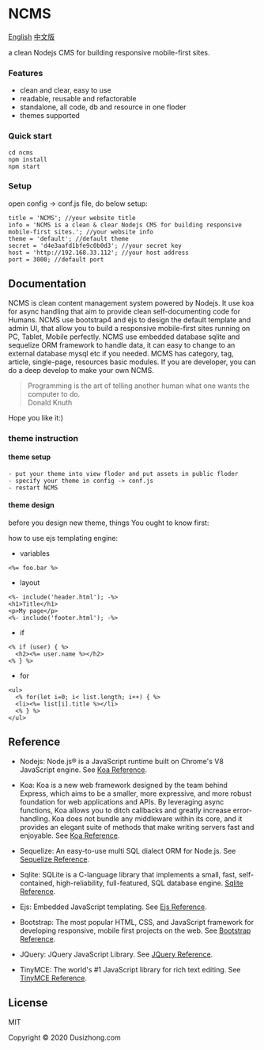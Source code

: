 # NCMS
[English](https://github.com/dusizhong/ncms#readme)  [中文版](https://github.com/dusizhong/ncms/blob/chinese/README-zh_CN.md)

a clean Nodejs CMS for building responsive mobile-first sites.

### Features
- clean and clear, easy to use
- readable, reusable and refactorable
- standalone, all code, db and resource in one floder
- themes supported

### Quick start
```
cd ncms
npm install
npm start
```

### Setup
open config -> conf.js file, do below setup:
```
title = 'NCMS'; //your website title
info = 'NCMS is a clean & clear Nodejs CMS for building responsive mobile-first sites.'; //your website info
theme = 'default'; //default theme
secret = 'd4e3aafd1bfe9c0b0d3'; //your secret key
host = 'http://192.168.33.112'; //your host address
port = 3000; //default port
```

## Documentation
NCMS is clean content management system powered by Nodejs. It use koa for async handling that aim to provide clean self-documenting code for Humans.
NCMS use bootstrap4 and ejs to design the default template and admin UI, that allow you to build a responsive mobile-first sites running on PC, Tablet, Mobile perfectly.
NCMS use embedded database sqlite and sequelize ORM framework to handle data, it can easy to change to an external database mysql etc if you needed.
MCMS has category, tag, article, single-page, resources basic modules. If you are developer, you can do a deep develop to make your own NCMS.

> Programming is the art of telling another human what one wants the computer to do.</br>
> Donald Knuth

Hope you like it:)


### theme instruction
#### theme setup
```
- put your theme into view floder and put assets in public floder
- specify your theme in config -> conf.js
- restart NCMS
```
#### theme design
before you design new theme, things You ought to know first: 

how to use ejs templating engine:

- variables
```
<%= foo.bar %>
```
- layout
```
<%- include('header.html'); -%>
<h1>Title</h1>
<p>My page</p>
<%- include('footer.html'); -%>
```
- if
```
<% if (user) { %>
  <h2><%= user.name %></h2>
<% } %>
```
- for
```
<ul>
  <% for(let i=0; i< list.length; i++) { %>
  <li><%= list[i].title %></li>
  <% } %>
</ul>
```

## Reference
- Nodejs:
Node.js® is a JavaScript runtime built on Chrome's V8 JavaScript engine.
See [Koa Reference](https://nodejs.org/en/).

- Koa:
Koa is a new web framework designed by the team behind Express, which aims to be a smaller, more expressive, and more robust foundation for web applications and APIs. By leveraging async functions, Koa allows you to ditch callbacks and greatly increase error-handling. Koa does not bundle any middleware within its core, and it provides an elegant suite of methods that make writing servers fast and enjoyable.
See [Koa Reference](https://koajs.com/).

- Sequelize:
An easy-to-use multi SQL dialect ORM for Node.js.
See [Sequelize Reference](https://sequelize.org/).

- Sqlite:
SQLite is a C-language library that implements a small, fast, self-contained, high-reliability, full-featured, SQL database engine.
[Sqlite Reference](https://www.sqlite.org/).

- Ejs:
Embedded JavaScript templating.
See [Ejs Reference](https://ejs.co/).

- Bootstrap:
The most popular HTML, CSS, and JavaScript framework for developing responsive, mobile first projects on the web.
See [Bootstrap Reference](https://getbootstrap.com/).

- JQuery:
JQuery JavaScript Library.
See [JQuery Reference](https://jquery.com/).

- TinyMCE:
The world's #1 JavaScript library for rich text editing.
See [TinyMCE Reference](https://www.tiny.com/).


## License
MIT

Copyright © 2020 Dusizhong.com

